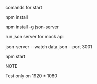 comands for start

npm install 

npm install -g json-server

run json server for mock api

json-server --watch data.json --port 3001

npm start

NOTE 

Test only on 1920 * 1080

